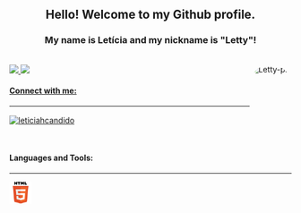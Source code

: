 <center>
  <h2 align="center">Hello! Welcome to my Github profile.</h2>
  <h3 align="center">My name is Letícia and my nickname is "Letty"!</h3>
  
<br>
  
<div align="left">
  <a href="https://github.com/leticiahcandido">
  <img height="160em" src="https://github-readme-stats.vercel.app/api?username=leticiahcandido&show_icons=true&theme=gruvbox"/>
  <img height="160em" src="https://github-readme-stats.vercel.app/api/top-langs/?username=leticiahcandido&layout=compact&langs_count=7&theme=gruvbox"/>
  <img align="right" alt="Letty-pic" height="150" style="border-radius:50px;" src="https://user-images.githubusercontent.com/82914611/164263525-5c3d2ce3-ab2f-453d-b9f9-cb31dcce0f00.png">
 </div>
 

<h4 align="left">Connect with me:</h4>
  <hr>
  <p align="left">
  <a href="https://linkedin.com/in/leticiahcandido" target="blank"><img align="center" src="https://cdn.jsdelivr.net/npm/simple-icons@3.0.1/icons/linkedin.svg" alt="leticiahcandido" height="30" width="40" /></a>
  </p>
  
<br>
  
<h4 align="left">Languages and Tools:</h4>
  <hr>
  <p align="left">
  <img src="https://raw.githubusercontent.com/devicons/devicon/master/icons/html5/html5-original-wordmark.svg" alt="html5" width="40" height="40"/>
  </p>

